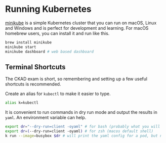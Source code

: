 # Running Kubernetes

[minikube](https://minikube.sigs.k8s.io/docs/) is a simple Kubernetes cluster that you can run on macOS, Linux and Windows and is perfect for development and learning. For macOS homebrew users, you can install it and run like this.

```bash
brew install minikube
minikube start
minikube dashboard # web based dashboard
```

## Terminal Shortcuts

The CKAD exam is short, so remembering and setting up a few useful shortcuts is recommended.

Create an alias for `kubectl` to make it easier to type.

```bash
alias k=kubectl
```

It is convenient to run commands in dry run mode and output the results in `yaml`. An environment variable can help.

```bash
export dr="--dry-run=client -oyaml" # for bash (probably what you will use in the CKAD exam)
export dr=(--dry-run=client -oyaml) # for zsh (macos default shell)
k run --image=busybox $dr # will print the yaml config for a pod, but not create it
```
